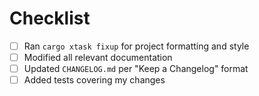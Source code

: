 <!-- Please provide a brief summary of your changes and any references to related issues. Include detailed descriptions in the commit message(s) directly. -->

<!-- Address review comments by rewriting the branch, rather than adding commits on top. You'll need to force push when updating the pull request. -->

# Checklist

- [ ] Ran `cargo xtask fixup` for project formatting and style
- [ ] Modified all relevant documentation
- [ ] Updated `CHANGELOG.md` per "Keep a Changelog" format
- [ ] Added tests covering my changes
